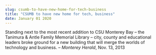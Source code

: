 ```yaml
---
slug: csumb-to-have-new-home-for-tech-business
title: "CSUMB to have new home for tech, business"
date: January 01 2020
---
```


 
<p>
  Standing next to the most recent addition to CSU Monterey Bay – the Tanimura
  &amp; Antle Family Memorial Library – city, county and educational leaders
  broke ground for a new building that will merge the worlds of technology and
  business. – <em>Monterey Herald</em>, Nov. 13, 2013
</p>
 
